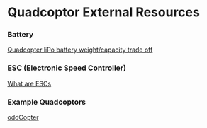 # Quadcoptor External Resources

### Battery
[Quadcopter liPo battery weight/capacity trade off](http://robotics.stackexchange.com/questions/554/quadcopter-lipo-battery-weight-capacity-trade-off)

### ESC (Electronic Speed Controller)
[What are ESCs](http://oddcopter.com/2012/02/21/quadcopter-escs-electronic-speed-controllers/)

### Example Quadcoptors
[oddCopter](http://oddcopter.com/2012/02/06/choosing-quadcopter-motors-and-props/)
